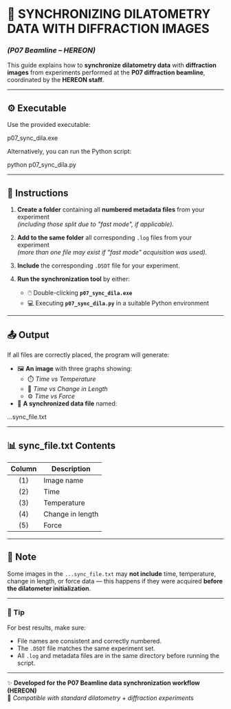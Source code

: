# 🔄 SYNCHRONIZING DILATOMETRY DATA WITH DIFFRACTION IMAGES  
### *(P07 Beamline – HEREON)*

This guide explains how to **synchronize dilatometry data** with **diffraction images** from experiments performed at the **P07 diffraction beamline**, coordinated by the **HEREON staff**.

---

## ⚙️ Executable
Use the provided executable:


p07_sync_dila.exe


Alternatively, you can run the Python script:


python p07_sync_dila.py


---

## 🧭 Instructions

1. **Create a folder** containing all **numbered metadata files** from your experiment  
   *(including those split due to "fast mode", if applicable).*

2. **Add to the same folder** all corresponding `.log` files from your experiment  
   *(more than one file may exist if "fast mode" acquisition was used).*

3. **Include** the corresponding `.D5DT` file for your experiment.

4. **Run the synchronization tool** by either:
   - 🖱️ Double-clicking **`p07_sync_dila.exe`**  
   - 💻 Executing **`p07_sync_dila.py`** in a suitable Python environment

---

## 📤 Output

If all files are correctly placed, the program will generate:

- 🖼️ **An image** with three graphs showing:
  - ⏱️ *Time vs Temperature*  
  - 📏 *Time vs Change in Length*  
  - ⚙️ *Time vs Force*
- 📄 **A synchronized data file** named:


...sync_file.txt


---

## 📊 sync_file.txt Contents

| Column | Description |
|:------:|--------------|
| (1) | Image name |
| (2) | Time |
| (3) | Temperature |
| (4) | Change in length |
| (5) | Force |

---

## 📝 Note

Some images in the `...sync_file.txt` may **not include** time, temperature, change in length, or force data — this happens if they were acquired **before the dilatometer initialization**.

---

### 🧠 Tip
For best results, make sure:
- File names are consistent and correctly numbered.
- The `.D5DT` file matches the same experiment set.
- All `.log` and metadata files are in the same directory before running the script.

---

✨ **Developed for the P07 Beamline data synchronization workflow (HEREON)**  
📍 *Compatible with standard dilatometry + diffraction experiments*

